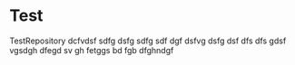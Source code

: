 # Test
TestRepository
dcfvdsf
sdfg dsfg
 sdfg sdf
 dgf dsfvg
 dsfg
 dsf
 dfs
 dfs
 gdsf
  vgsdgh dfegd
  sv
  gh fetggs
  bd
  fgb 
  dfghndgf
